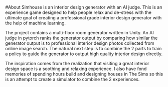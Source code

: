 #About
Simhouse is an interior design generator with an AI judge. This is an experience game designed to help people relax and de-stress with the ultimate goal of creating a professional grade interior design generator with the help of machine learning.

The project contains a multi-floor room generator written in Unity. An AI judge in pytorch ranks the generator output by comparing how similar the generator output is to professional interior design photos collected from online image search. The natural next step is to combine the 2 parts to train a policy to guide the generator to output high quality interior design directly.

The inspiration comes from the realization that visiting a great interior design space is a soothing and relaxing experience. I also have fond memories of spending hours build and designing houses in The Sims so this is an attempt to create a simulator to combine the 2 experiences.

